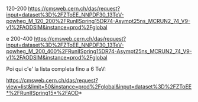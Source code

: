 120-200
https://cmsweb.cern.ch/das/request?input=dataset%3D%2FZToEE_NNPDF30_13TeV-powheg_M_120_200%2FRunIISpring15DR74-Asympt25ns_MCRUN2_74_V9-v1%2FAODSIM&instance=prod%2Fglobal

e 200-400
https://cmsweb.cern.ch/das/request?input=dataset%3D%2FZToEE_NNPDF30_13TeV-powheg_M_200_400%2FRunIISpring15DR74-Asympt25ns_MCRUN2_74_V9-v1%2FAODSIM&instance=prod%2Fglobal

Poi qui c'e' la lista completa fino a 6 TeV:

https://cmsweb.cern.ch/das/request?view=list&limit=50&instance=prod%2Fglobal&input=dataset%3D%2FZToEE*%2FRunIISpring15*%2FAOD*
